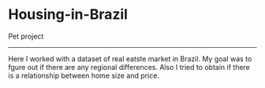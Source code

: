 # Housing-in-Brazil
Pet project

****

Here I worked with a dataset of real eatste market in Brazil. My goal was to fgure out if there are any regional differences. Also I tried to obtain if there is a relationship between home size and price.
